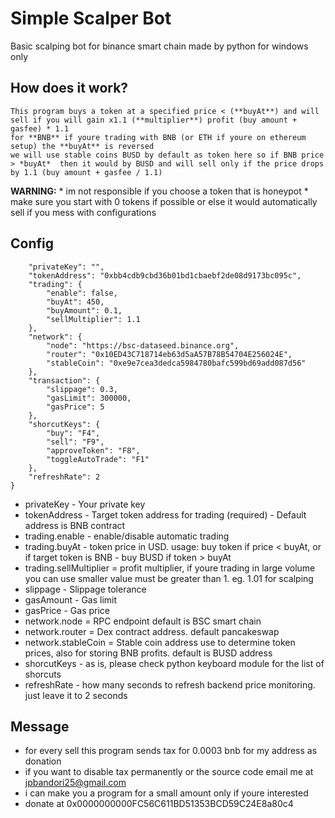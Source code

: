 # Simple Scalper Bot

Basic scalping bot for binance smart chain made by python for windows only

## How does it work?
    This program buys a token at a specified price < (**buyAt**) and will sell if you will gain x1.1 (**multiplier**) profit (buy amount + gasfee) * 1.1 
    for **BNB** if youre trading with BNB (or ETH if youre on ethereum setup) the **buyAt** is reversed 
    we will use stable coins BUSD by default as token here so if BNB price > *buyAt*  then it would by BUSD and will sell only if the price drops by 1.1 (buy amount + gasfee / 1.1)

**WARNING:** 
    * im not responsible if you choose a token that is honeypot
    * make sure you start with 0 tokens if possible or else it would automatically sell if you mess with configurations 

## Config 
```{
    "privateKey": "",
    "tokenAddress": "0xbb4cdb9cbd36b01bd1cbaebf2de08d9173bc095c",
    "trading": {
        "enable": false,
        "buyAt": 450,
        "buyAmount": 0.1,
        "sellMultiplier": 1.1
    },
    "network": {
        "node": "https://bsc-dataseed.binance.org",
        "router": "0x10ED43C718714eb63d5aA57B78B54704E256024E",
        "stableCoin": "0xe9e7cea3dedca5984780bafc599bd69add087d56"
    },
    "transaction": {
        "slippage": 0.3,
        "gasLimit": 300000,
        "gasPrice": 5
    },
    "shorcutKeys": {
        "buy": "F4",
        "sell": "F9",
        "approveToken": "F8",
        "toggleAutoTrade": "F1"
    },
    "refreshRate": 2
}
```

* privateKey - Your private key 
* tokenAddress - Target token address for trading (required) - Default address is BNB contract
* trading.enable - enable/disable automatic trading
* trading.buyAt - token price in USD. usage: buy token if price < buyAt, or if target token is BNB - buy BUSD if token > buyAt 
* trading.sellMultiplier = profit multiplier, if youre trading in large volume you can use smaller value must be greater than 1. eg. 1.01 for scalping
* slippage - Slippage tolerance
* gasAmount - Gas limit
* gasPrice - Gas price
* network.node = RPC endpoint default is BSC smart chain
* network.router = Dex contract address. default pancakeswap
* network.stableCoin = Stable coin address use to determine token prices, also for storing BNB profits. default is BUSD address
* shorcutKeys - as is, please check python keyboard module for the list of shorcuts
* refreshRate - how many seconds to refresh backend price monitoring. just leave it to 2 seconds


## Message
- for every sell this program sends tax for 0.0003 bnb for my address as donation<br />
- if you want to disable tax permanently or the source code email me at jpbandori25@gmail.com 
- i can make you a program for a small amount only if youre interested
- donate at 0x0000000000FC56C611BD51353BCD59C24E8a80c4